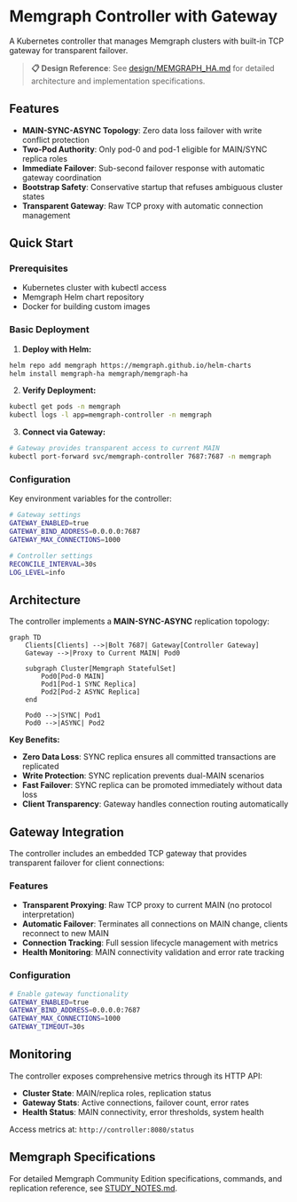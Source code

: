 # Memgraph Controller with Gateway

A Kubernetes controller that manages Memgraph clusters with built-in TCP gateway for transparent failover.

> **📋 Design Reference**: See [design/MEMGRAPH_HA.md](./design/MEMGRAPH_HA.md) for detailed architecture and implementation specifications.

## Features

- **MAIN-SYNC-ASYNC Topology**: Zero data loss failover with write conflict protection
- **Two-Pod Authority**: Only pod-0 and pod-1 eligible for MAIN/SYNC replica roles  
- **Immediate Failover**: Sub-second failover response with automatic gateway coordination
- **Bootstrap Safety**: Conservative startup that refuses ambiguous cluster states
- **Transparent Gateway**: Raw TCP proxy with automatic connection management

## Quick Start

### Prerequisites

- Kubernetes cluster with kubectl access
- Memgraph Helm chart repository
- Docker for building custom images

### Basic Deployment

1. **Deploy with Helm:**
```bash
helm repo add memgraph https://memgraph.github.io/helm-charts
helm install memgraph-ha memgraph/memgraph-ha
```

2. **Verify Deployment:**
```bash
kubectl get pods -n memgraph
kubectl logs -l app=memgraph-controller -n memgraph
```

3. **Connect via Gateway:**
```bash
# Gateway provides transparent access to current MAIN
kubectl port-forward svc/memgraph-controller 7687:7687 -n memgraph
```

### Configuration

Key environment variables for the controller:

```bash
# Gateway settings
GATEWAY_ENABLED=true
GATEWAY_BIND_ADDRESS=0.0.0.0:7687
GATEWAY_MAX_CONNECTIONS=1000

# Controller settings  
RECONCILE_INTERVAL=30s
LOG_LEVEL=info
```

## Architecture

The controller implements a **MAIN-SYNC-ASYNC** replication topology:

```mermaid
graph TD
    Clients[Clients] -->|Bolt 7687| Gateway[Controller Gateway]
    Gateway -->|Proxy to Current MAIN| Pod0
    
    subgraph Cluster[Memgraph StatefulSet]
        Pod0[Pod-0 MAIN]
        Pod1[Pod-1 SYNC Replica]
        Pod2[Pod-2 ASYNC Replica]
    end
    
    Pod0 -->|SYNC| Pod1
    Pod0 -->|ASYNC| Pod2
```

**Key Benefits:**
- **Zero Data Loss**: SYNC replica ensures all committed transactions are replicated
- **Write Protection**: SYNC replication prevents dual-MAIN scenarios
- **Fast Failover**: SYNC replica can be promoted immediately without data loss
- **Client Transparency**: Gateway handles connection routing automatically

## Gateway Integration

The controller includes an embedded TCP gateway that provides transparent failover for client connections:

### Features
- **Transparent Proxying**: Raw TCP proxy to current MAIN (no protocol interpretation)
- **Automatic Failover**: Terminates all connections on MAIN change, clients reconnect to new MAIN
- **Connection Tracking**: Full session lifecycle management with metrics
- **Health Monitoring**: MAIN connectivity validation and error rate tracking

### Configuration
```bash
# Enable gateway functionality
GATEWAY_ENABLED=true
GATEWAY_BIND_ADDRESS=0.0.0.0:7687
GATEWAY_MAX_CONNECTIONS=1000
GATEWAY_TIMEOUT=30s
```

## Monitoring

The controller exposes comprehensive metrics through its HTTP API:

- **Cluster State**: MAIN/replica roles, replication status
- **Gateway Stats**: Active connections, failover count, error rates  
- **Health Status**: MAIN connectivity, error thresholds, system health

Access metrics at: `http://controller:8080/status`

## Memgraph Specifications

For detailed Memgraph Community Edition specifications, commands, and replication reference, see [STUDY_NOTES.md](./STUDY_NOTES.md).
